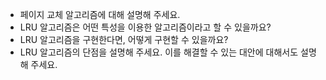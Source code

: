 - 페이지 교체 알고리즘에 대해 설명해 주세요.
- LRU 알고리즘은 어떤 특성을 이용한 알고리즘이라고 할 수 있을까요?
- LRU 알고리즘을 구현한다면, 어떻게 구현할 수 있을까요?
- LRU 알고리즘의 단점을 설명해 주세요. 이를 해결할 수 있는 대안에 대해서도 설명해 주세요.